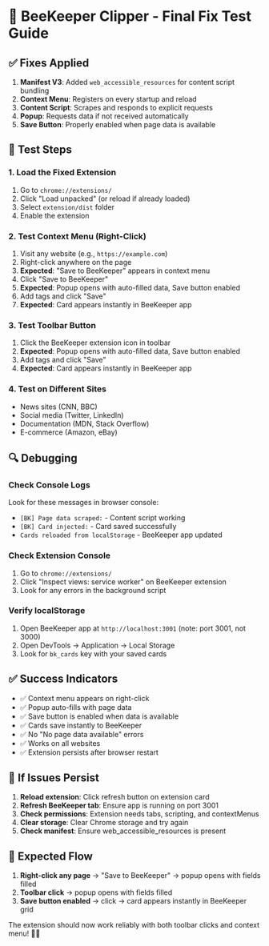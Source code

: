 # 🐝 BeeKeeper Clipper - Final Fix Test Guide

## ✅ **Fixes Applied**

1. **Manifest V3**: Added `web_accessible_resources` for content script bundling
2. **Context Menu**: Registers on every startup and reload
3. **Content Script**: Scrapes and responds to explicit requests
4. **Popup**: Requests data if not received automatically
5. **Save Button**: Properly enabled when page data is available

## 🧪 **Test Steps**

### **1. Load the Fixed Extension**
1. Go to `chrome://extensions/`
2. Click "Load unpacked" (or reload if already loaded)
3. Select `extension/dist` folder
4. Enable the extension

### **2. Test Context Menu (Right-Click)**
1. Visit any website (e.g., `https://example.com`)
2. Right-click anywhere on the page
3. **Expected**: "Save to BeeKeeper" appears in context menu
4. Click "Save to BeeKeeper"
5. **Expected**: Popup opens with auto-filled data, Save button enabled
6. Add tags and click "Save"
7. **Expected**: Card appears instantly in BeeKeeper app

### **3. Test Toolbar Button**
1. Click the BeeKeeper extension icon in toolbar
2. **Expected**: Popup opens with auto-filled data, Save button enabled
3. Add tags and click "Save"
4. **Expected**: Card appears instantly in BeeKeeper app

### **4. Test on Different Sites**
- News sites (CNN, BBC)
- Social media (Twitter, LinkedIn)
- Documentation (MDN, Stack Overflow)
- E-commerce (Amazon, eBay)

## 🔍 **Debugging**

### **Check Console Logs**
Look for these messages in browser console:
- `[BK] Page data scraped:` - Content script working
- `[BK] Card injected:` - Card saved successfully
- `Cards reloaded from localStorage` - BeeKeeper app updated

### **Check Extension Console**
1. Go to `chrome://extensions/`
2. Click "Inspect views: service worker" on BeeKeeper extension
3. Look for any errors in the background script

### **Verify localStorage**
1. Open BeeKeeper app at `http://localhost:3001` (note: port 3001, not 3000)
2. Open DevTools → Application → Local Storage
3. Look for `bk_cards` key with your saved cards

## ✅ **Success Indicators**

- ✅ Context menu appears on right-click
- ✅ Popup auto-fills with page data
- ✅ Save button is enabled when data is available
- ✅ Cards save instantly to BeeKeeper
- ✅ No "No page data available" errors
- ✅ Works on all websites
- ✅ Extension persists after browser restart

## 🚨 **If Issues Persist**

1. **Reload extension**: Click refresh button on extension card
2. **Refresh BeeKeeper tab**: Ensure app is running on port 3001
3. **Check permissions**: Extension needs tabs, scripting, and contextMenus
4. **Clear storage**: Clear Chrome storage and try again
5. **Check manifest**: Ensure web_accessible_resources is present

## 🎯 **Expected Flow**

1. **Right-click any page** → "Save to BeeKeeper" → popup opens with fields filled
2. **Toolbar click** → popup opens with fields filled
3. **Save button enabled** → click → card appears instantly in BeeKeeper grid

The extension should now work reliably with both toolbar clicks and context menu! 🐝✨
